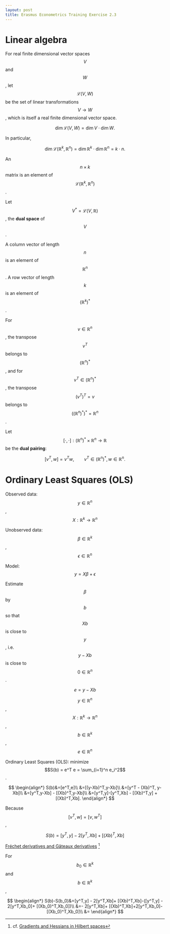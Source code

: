 ```yaml
---
layout: post
title: Erasmus Econometrics Training Exercise 2.3
---
```


# Linear algebra

For real finite dimensional vector spaces $$V$$ and $$W$$, let $$\mathscr{L}(V,W)$$
be the set of linear transformations $$V \to W$$, which is itself a real finite dimensional vector space.

$$\dim \mathscr{L}(V,W) = \dim V \cdot \dim W.$$

In particular,

$$\dim \mathscr{L}(\mathbb{R}^k,\mathbb{R}^n) = \dim \mathbb{R}^k \cdot \dim \mathbb{R}^n = k\cdot n.$$

An $$n \times k$$ matrix is an element of $$\mathscr{L}(\mathbb{R}^k,\mathbb{R}^n)$$.

Let $$V^* = \mathscr{L}(V,\mathbb{R})$$, the **dual space** of $$V$$.

A column vector of length $$n$$ is an element of $$\mathbb{R}^n$$. A row vector of length $$k$$ is an
element of $$(\mathbb{R}^k)^*$$.

For $$v \in \mathbb{R}^n$$, the transpose $$v^T$$ belongs to $$(\mathbb{R}^n)^*$$, and for
$$v^T \in (\mathbb{R}^n)^*$$, the transpose $$(v^T)^T = v$$ belongs to $$((\mathbb{R}^n)^*)^*=\mathbb{R}^n$$.

Let $$[\cdot,\cdot]:(\mathbb{R}^n)^* \times \mathbb{R}^n \to \mathbb{R}$$ be the **dual pairing**:

$$[v^T,w] = v^T w, \qquad v^T \in (\mathbb{R}^n)^*, w \in \mathbb{R}^n.$$

# Ordinary Least Squares (OLS)

Observed data: $$y \in \mathbb{R}^n$$, $$X:\mathbb{R}^k \to \mathbb{R}^n$$

Unobserved data: $$\beta \in \mathbb{R}^k$$, $$\epsilon \in \mathbb{R}^n$$

Model: $$y = X\beta + \epsilon$$

Estimate $$\beta$$ by $$b$$ so that $$Xb$$ is close to $$y$$, i.e. $$y-Xb$$ is close to $$0 \in \mathbb{R}^n$$.

$$e=y-Xb$$

$$y \in \mathbb{R}^n$$, $$X:\mathbb{R}^k \to \mathbb{R}^n$$, $$b \in \mathbb{R}^k$$, $$e \in \mathbb{R}^n$$

Ordinary Least Squares (OLS): minimize $$S(b) = e^T e = \sum_{i=1}^n e_i^2$$.

$$
\begin{align*}
S(b)&=[e^T,e]\\
&=[(y-Xb)^T,y-Xb]\\
&=[y^T - (Xb)^T, y- Xb]\\
&=[y^T,y-Xb] - [(Xb)^T,y-Xb]\\
&=[y^T,y]-[y^T,Xb] - [(Xb)^T,y] + [(Xb)^T,Xb].
\end{align*}
$$

Because $$[v^T,w] = [v,w^T]$$,

$$
S(b)=[y^T,y] - 2[y^T,Xb]+ [(Xb)^T,Xb]
$$

[Fréchet derivatives and Gâteaux derivatives](https://jordanbell.info/LaTeX/mathematics/frechetderivatives/) [^1]

[^1]: cf. [Gradients and Hessians in Hilbert spaces](https://jordanbell.info/LaTeX/mathematics/gradienthilbert/)

For $$b_0 \in \mathbb{R}^k$$ and $$b \in \mathbb{R}^k$$,

$$
\begin{align*}
S(b)-S(b_0)&=[y^T,y] - 2[y^T,Xb]+ [(Xb)^T,Xb]-([y^T,y] - 2[y^T,Xb_0]+ [(Xb_0)^T,Xb_0])\\
&=- 2[y^T,Xb]+ [(Xb)^T,Xb]+2[y^T,Xb_0]-[(Xb_0)^T,Xb_0]\\
&=
\end{align*}
$$